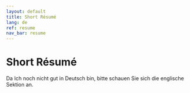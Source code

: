 ```yaml
---
layout: default
title: Short Résumé
lang: de
ref: resume
nav_bar: resume
---
```

# Short Résumé
Da Ich noch nicht gut in Deutsch bin, bitte schauen Sie sich die englische Sektion an.